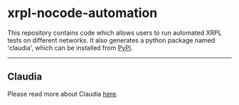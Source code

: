# xrpl-nocode-automation
This repository contains code which allows users to run automated XRPL tests on different networks. It also generates a python package named 'claudia', which can be installed from [PyPi](https://pypi.org/project/claudia/).

---

## Claudia
Please read more about Claudia [here](src/claudia/README.md).
